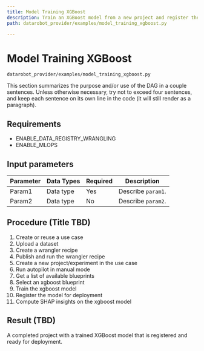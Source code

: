 ```yaml
---
title: Model Training XGBoost
description: Train an XGBoost model from a new project and register the model for deployment.
path: datarobot_provider/examples/model_training_xgboost.py

---
```


# Model Training XGBoost
`datarobot_provider/examples/model_training_xgboost.py`

This section summarizes the purpose and/or use of the DAG in a couple sentences.
Unless otherwise necessary, try not to exceed four sentences, and keep each sentence on its own line in the code (it will still render as a paragraph).

## Requirements

* ENABLE_DATA_REGISTRY_WRANGLING
* ENABLE_MLOPS

## Input parameters

| Parameter | Data Types | Required | Description |
|-----------|------------| -------- | ----------- |
| Param1 | Data type | Yes | Describe `param1`. |
| Param2 | Data type | No | Describe `param2`. |

## Procedure (Title TBD)

1. Create or reuse a use case
2. Upload a dataset
3. Create a wrangler recipe
4. Publish and run the wrangler recipe
5. Create a new project/experiment in the use case
6. Run autopilot in manual mode
7. Get a list of available blueprints
8. Select an xgboost blueprint
9. Train the xgboost model
10. Register the model for deployment
11. Compute SHAP insights on the xgboost model

## Result (TBD)

A completed project with a trained XGBoost model that is registered and ready for deployment.
